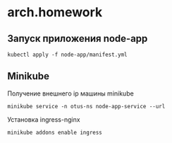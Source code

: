 # arch.homework

## Запуск приложения node-app

```
kubectl apply -f node-app/manifest.yml
```

## Minikube

Получение внешнего ip машины minikube
```
minikube service -n otus-ns node-app-service --url
```

Установка ingress-nginx
```
minikube addons enable ingress
```


